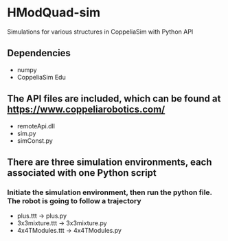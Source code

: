 # HModQuad-sim
Simulations for various structures in CoppeliaSim with Python API
## Dependencies
* numpy
* CoppeliaSim Edu

## The API files are included, which can be found at https://www.coppeliarobotics.com/
* remoteApi.dll
* sim.py
* simConst.py

## There are three simulation environments, each associated with one Python script
### Initiate the simulation environment, then run the python file. The robot is going to follow a trajectory
* plus.ttt -> plus.py
* 3x3mixture.ttt -> 3x3mixture.py
* 4x4TModules.ttt -> 4x4TModules.py

